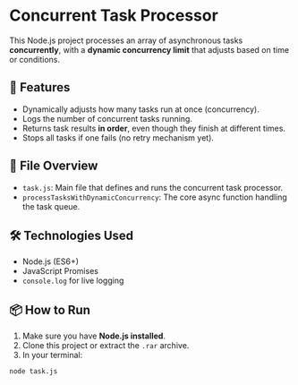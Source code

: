 # Concurrent Task Processor

This Node.js project processes an array of asynchronous tasks **concurrently**, with a **dynamic concurrency limit** that adjusts based on time or conditions.

## 🚀 Features

- Dynamically adjusts how many tasks run at once (concurrency).
- Logs the number of concurrent tasks running.
- Returns task results **in order**, even though they finish at different times.
- Stops all tasks if one fails (no retry mechanism yet).

## 📁 File Overview

- `task.js`: Main file that defines and runs the concurrent task processor.
- `processTasksWithDynamicConcurrency`: The core async function handling the task queue.

## 🛠️ Technologies Used

- Node.js (ES6+)
- JavaScript Promises
- `console.log` for live logging

## 📦 How to Run

1. Make sure you have **Node.js installed**.
2. Clone this project or extract the `.rar` archive.
3. In your terminal:

```bash
node task.js
